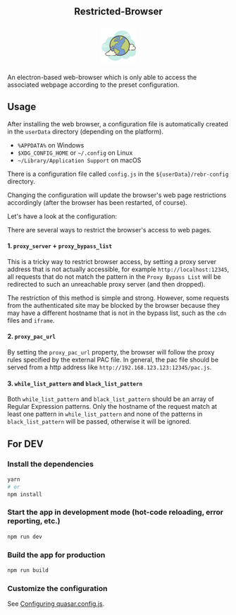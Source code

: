 <h2 align="center">
  Restricted-Browser
  <br>
  <br><img src="./src-electron/icons/icon.png" alt="Restricted-Browser" width="80">
  <br>
</h2>

An electron-based web-browser which is only able to access the associated webpage according to the preset configuration.

## Usage

After installing the web browser, a configuration file is automatically created in the `userData` directory (depending on the platform).

- `%APPDATA%` on Windows
- `$XDG_CONFIG_HOME` or `~/.config` on Linux
- `~/Library/Application Support` on macOS

There is a configuration file called `config.js` in the `${userData}/rebr-config` directory.

Changing the configuration will update the browser's web page restrictions accordingly (after the browser has been restarted, of course).

Let's have a look at the configuration:

There are several ways to restrict the browser's access to web pages.

#### 1. `proxy_server` + `proxy_bypass_list`
This is a tricky way to restrict browser access, by setting a proxy server address that is not actually accessible, for example `http://localhost:12345`, all requests that do not match the pattern in the `Proxy Bypass List` will be redirected to such an unreachable proxy server (and then dropped).

The restriction of this method is simple and strong. However, some requests from the authenticated site may be blocked by the browser because they may have a different hostname that is not in the bypass list, such as the `cdn` files and `iframe`.

#### 2. `proxy_pac_url`
By setting the `proxy_pac_url` property, the browser will follow the proxy rules specified by the external PAC file. In general, the pac file should be served from a http address like `http://192.168.123.123:12345/pac.js`.

#### 3. `while_list_pattern` and `black_list_pattern`
Both `while_list_pattern` and `black_list_pattern` should be an array of Regular Expression patterns. Only the hostname of the request match at least one pattern in `while_list_pattern` and none of the patterns in `black_list_pattern` will be passed, otherwise it will be ignored.



## For DEV
### Install the dependencies
```bash
yarn
# or
npm install
```

### Start the app in development mode (hot-code reloading, error reporting, etc.)
```bash
npm run dev
```

### Build the app for production
```bash
npm run build
```

### Customize the configuration
See [Configuring quasar.config.js](https://v2.quasar.dev/quasar-cli-vite/quasar-config-js).
